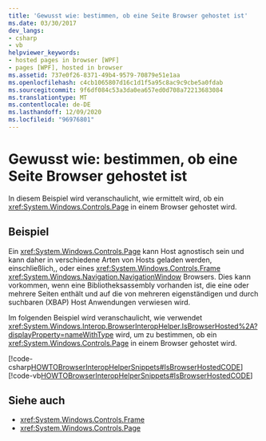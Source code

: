 ```yaml
---
title: 'Gewusst wie: bestimmen, ob eine Seite Browser gehostet ist'
ms.date: 03/30/2017
dev_langs:
- csharp
- vb
helpviewer_keywords:
- hosted pages in browser [WPF]
- pages [WPF], hosted in browser
ms.assetid: 737e0f26-8371-49b4-9579-70879e51e1aa
ms.openlocfilehash: c4cb1065807d16c1d1f5a95c8ac9c9cbe5a0fdab
ms.sourcegitcommit: 9f6df084c53a3da0ea657ed0d708a72213683084
ms.translationtype: MT
ms.contentlocale: de-DE
ms.lasthandoff: 12/09/2020
ms.locfileid: "96976801"
---
```

# <a name="how-to-determine-if-a-page-is-browser-hosted"></a>Gewusst wie: bestimmen, ob eine Seite Browser gehostet ist
In diesem Beispiel wird veranschaulicht, wie ermittelt wird, ob ein <xref:System.Windows.Controls.Page> in einem Browser gehostet wird.  
  
## <a name="example"></a>Beispiel  
 Ein <xref:System.Windows.Controls.Page> kann Host agnostisch sein und kann daher in verschiedene Arten von Hosts geladen werden, einschließlich,, oder eines <xref:System.Windows.Controls.Frame> <xref:System.Windows.Navigation.NavigationWindow> Browsers. Dies kann vorkommen, wenn eine Bibliotheksassembly vorhanden ist, die eine oder mehrere Seiten enthält und auf die von mehreren eigenständigen und durch suchbaren (XBAP) Host Anwendungen verwiesen wird.  
  
 Im folgenden Beispiel wird veranschaulicht, wie verwendet <xref:System.Windows.Interop.BrowserInteropHelper.IsBrowserHosted%2A?displayProperty=nameWithType> wird, um zu bestimmen, ob ein <xref:System.Windows.Controls.Page> in einem Browser gehostet wird.  
  
 [!code-csharp[HOWTOBrowserInteropHelperSnippets#IsBrowserHostedCODE](~/samples/snippets/csharp/VS_Snippets_Wpf/HOWTOBrowserInteropHelperSnippets/CSharp/Page1.xaml.cs#isbrowserhostedcode)]
 [!code-vb[HOWTOBrowserInteropHelperSnippets#IsBrowserHostedCODE](~/samples/snippets/visualbasic/VS_Snippets_Wpf/HOWTOBrowserInteropHelperSnippets/visualbasic/page1.xaml.vb#isbrowserhostedcode)]  
  
## <a name="see-also"></a>Siehe auch

- <xref:System.Windows.Controls.Frame>
- <xref:System.Windows.Controls.Page>
